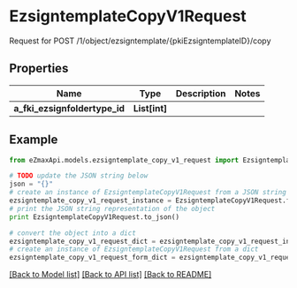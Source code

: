 # EzsigntemplateCopyV1Request

Request for POST /1/object/ezsigntemplate/{pkiEzsigntemplateID}/copy

## Properties

Name | Type | Description | Notes
------------ | ------------- | ------------- | -------------
**a_fki_ezsignfoldertype_id** | **List[int]** |  | 

## Example

```python
from eZmaxApi.models.ezsigntemplate_copy_v1_request import EzsigntemplateCopyV1Request

# TODO update the JSON string below
json = "{}"
# create an instance of EzsigntemplateCopyV1Request from a JSON string
ezsigntemplate_copy_v1_request_instance = EzsigntemplateCopyV1Request.from_json(json)
# print the JSON string representation of the object
print EzsigntemplateCopyV1Request.to_json()

# convert the object into a dict
ezsigntemplate_copy_v1_request_dict = ezsigntemplate_copy_v1_request_instance.to_dict()
# create an instance of EzsigntemplateCopyV1Request from a dict
ezsigntemplate_copy_v1_request_form_dict = ezsigntemplate_copy_v1_request.from_dict(ezsigntemplate_copy_v1_request_dict)
```
[[Back to Model list]](../README.md#documentation-for-models) [[Back to API list]](../README.md#documentation-for-api-endpoints) [[Back to README]](../README.md)


